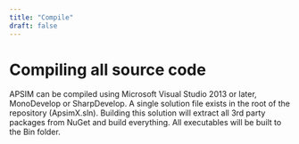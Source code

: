 ```yaml
---
title: "Compile"
draft: false
---
```


# Compiling all source code

APSIM can be compiled using Microsoft Visual Studio 2013 or later, MonoDevelop or SharpDevelop. A single solution file exists in the root of the repository (ApsimX.sln). Building this solution will extract all 3rd party packages from NuGet and build everything. All executables will be built to the Bin folder.
